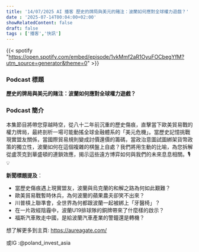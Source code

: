 ```yaml
---
title: '14/07/2025 AI 播客 歷史的牌局與美元的賭注：波蘭如何應對全球權力遊戲？'
date : '2025-07-14T00:04:00+02:00'
showRelatedContent: false
draft: false
tags : ['播客','快訊']
---
```

{{< spotify "https://open.spotify.com/embed/episode/1vkMmf2aR1OyuFOCbegYfM?utm_source=generator&theme=0" >}}


### Podcast 標題


**歷史的牌局與美元的賭注：波蘭如何應對全球權力遊戲？**

### Podcast 簡介
本集節目將帶您穿越時空，從八十二年前沉重的歷史傷痕，直擊當下歐美貿易戰的權力牌局，最終剖析一場可能動搖全球金融體系的「美元危機」。當歷史記憶挑戰現實盟友關係，當國際貿易規則變成討價還價的籌碼，當政治意圖試圖綁架貨幣政策的獨立性，波蘭如何在這個複雜的棋盤上自處？我們將用生動的比喻，為您拆解從盧茨克到華盛頓的連鎖效應，揭示這些遠方博弈如何與我們的未來息息相關。🎙️💡

**新聞標題提及**：
*   當歷史傷痕遇上現實盟友，波蘭與烏克蘭的和解之路為何如此艱難？
*   歐美貿易戰暫時休兵，為何波蘭的蘋果農夫卻笑不出來？
*   川普槓上聯準會，全世界為何都跟波蘭一起被綁上「牙醫椅」？
*   在一片政經陰霾中，波蘭U19排球隊的銅牌帶來了什麼樣的啟示？
*   福斯汽車敗走中國，是給波蘭汽車產業的警鐘還是轉機？

想了解更多到主頁: https://aureagate.com/

或IG :@poland_invest_asia